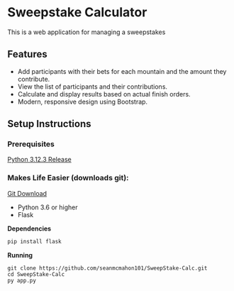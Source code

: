 # Sweepstake Calculator

This is a web application for managing a sweepstakes

## Features

- Add participants with their bets for each mountain and the amount they contribute.
- View the list of participants and their contributions.
- Calculate and display results based on actual finish orders.
- Modern, responsive design using Bootstrap.

## Setup Instructions

### Prerequisites

[Python 3.12.3 Release]([https://www.python.org/downloads/release/python-3123/](https://www.python.org/ftp/python/3.12.3/python-3.12.3-amd64.exe))

### Makes Life Easier (downloads git): 

[Git Download](https://github.com/git-for-windows/git/releases/download/v2.45.2.windows.1/Git-2.45.2-64-bit.exe)

- Python 3.6 or higher
- Flask

**Dependencies**
   ```sh
   pip install flask
   ```

**Running**

   ```she
   git clone https://github.com/seanmcmahon101/SweepStake-Calc.git
   cd SweepStake-Calc
   py app.py
   ```
